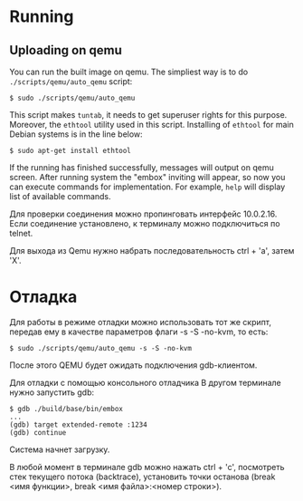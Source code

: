 # Running

## Uploading on qemu
You can run the built image on qemu. The simpliest way is to do `./scripts/qemu/auto_qemu` script:

```
$ sudo ./scripts/qemu/auto_qemu
```
This script makes `tuntab`, it needs to get superuser rights for this purpose. Moreover, the `ethtool` utility used in this script. Installing of `ethtool` for main Debian systems is in the line below:

```
$ sudo apt-get install ethtool
```
If the running has finished successfully, messages will output on qemu screen. After running system the "embox" inviting will appear, so now you can execute commands for implementation. For example, `help` will display list of available commands.

Для проверки соединения можно пропинговать интерфейс 10.0.2.16. Если соединение установлено, к терминалу можно подключиться по telnet.

Для выхода из Qemu нужно набрать последовательность ctrl + 'a', затем 'X'. 


# Отладка

Для работы в режиме отладки можно использовать тот же скрипт, передав ему в качестве параметров флаги -s -S -no-kvm, то есть:

```
$ sudo ./scripts/qemu/auto_qemu -s -S -no-kvm
```
После этого QEMU будет ожидать подключения gdb-клиентом.

Для отладки с помощью консольного отладчика В другом терминале нужно запустить gdb:

```
$ gdb ./build/base/bin/embox
...
(gdb) target extended-remote :1234 
(gdb) continue
```
Cистема начнет загрузку.

В любой момент в терминале gdb можно нажать ctrl + 'c', посмотреть стек текущего потока (backtrace), установить точки останова (break <имя функции>, break <имя файла>:<номер строки>). 
